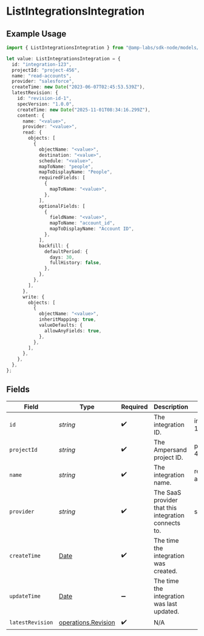 # ListIntegrationsIntegration

## Example Usage

```typescript
import { ListIntegrationsIntegration } from "@amp-labs/sdk-node/models/operations";

let value: ListIntegrationsIntegration = {
  id: "integration-123",
  projectId: "project-456",
  name: "read-accounts",
  provider: "salesforce",
  createTime: new Date("2023-06-07T02:45:53.539Z"),
  latestRevision: {
    id: "revision-id-1",
    specVersion: "1.0.0",
    createTime: new Date("2025-11-01T08:34:16.299Z"),
    content: {
      name: "<value>",
      provider: "<value>",
      read: {
        objects: [
          {
            objectName: "<value>",
            destination: "<value>",
            schedule: "<value>",
            mapToName: "people",
            mapToDisplayName: "People",
            requiredFields: [
              {
                mapToName: "<value>",
              },
            ],
            optionalFields: [
              {
                fieldName: "<value>",
                mapToName: "account_id",
                mapToDisplayName: "Account ID",
              },
            ],
            backfill: {
              defaultPeriod: {
                days: 30,
                fullHistory: false,
              },
            },
          },
        ],
      },
      write: {
        objects: [
          {
            objectName: "<value>",
            inheritMapping: true,
            valueDefaults: {
              allowAnyFields: true,
            },
          },
        ],
      },
    },
  },
};
```

## Fields

| Field                                                                                         | Type                                                                                          | Required                                                                                      | Description                                                                                   | Example                                                                                       |
| --------------------------------------------------------------------------------------------- | --------------------------------------------------------------------------------------------- | --------------------------------------------------------------------------------------------- | --------------------------------------------------------------------------------------------- | --------------------------------------------------------------------------------------------- |
| `id`                                                                                          | *string*                                                                                      | :heavy_check_mark:                                                                            | The integration ID.                                                                           | integration-123                                                                               |
| `projectId`                                                                                   | *string*                                                                                      | :heavy_check_mark:                                                                            | The Ampersand project ID.                                                                     | project-456                                                                                   |
| `name`                                                                                        | *string*                                                                                      | :heavy_check_mark:                                                                            | The integration name.                                                                         | read-accounts                                                                                 |
| `provider`                                                                                    | *string*                                                                                      | :heavy_check_mark:                                                                            | The SaaS provider that this integration connects to.                                          | salesforce                                                                                    |
| `createTime`                                                                                  | [Date](https://developer.mozilla.org/en-US/docs/Web/JavaScript/Reference/Global_Objects/Date) | :heavy_check_mark:                                                                            | The time the integration was created.                                                         |                                                                                               |
| `updateTime`                                                                                  | [Date](https://developer.mozilla.org/en-US/docs/Web/JavaScript/Reference/Global_Objects/Date) | :heavy_minus_sign:                                                                            | The time the integration was last updated.                                                    |                                                                                               |
| `latestRevision`                                                                              | [operations.Revision](../../models/operations/revision.md)                                    | :heavy_check_mark:                                                                            | N/A                                                                                           |                                                                                               |